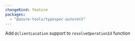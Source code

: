 ```yaml
---
changeKind: feature
packages:
  - "@azure-tools/typespec-autorest"
---
```


Add `@clientLocation` support to `resolveOperationId` function